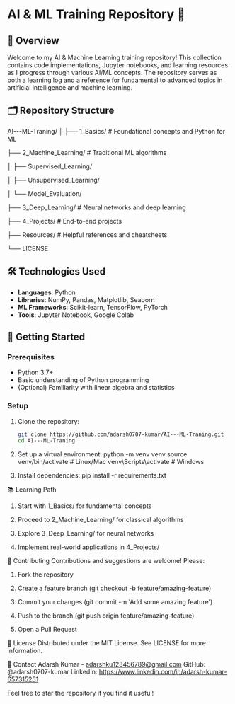 # AI & ML Training Repository 🚀

## 📌 Overview
Welcome to my AI & Machine Learning training repository! This collection contains code implementations, Jupyter notebooks, and learning resources as I progress through various AI/ML concepts. The repository serves as both a learning log and a reference for fundamental to advanced topics in artificial intelligence and machine learning.

## 🗂 Repository Structure

AI---ML-Traning/
│
├── 1_Basics/ # Foundational concepts and Python for ML

├── 2_Machine_Learning/ # Traditional ML algorithms

│ ├── Supervised_Learning/

│ ├── Unsupervised_Learning/

│ └── Model_Evaluation/

├── 3_Deep_Learning/ # Neural networks and deep learning

├── 4_Projects/ # End-to-end projects

├── Resources/ # Helpful references and cheatsheets

└── LICENSE



## 🛠️ Technologies Used
- **Languages**: Python
- **Libraries**: NumPy, Pandas, Matplotlib, Seaborn
- **ML Frameworks**: Scikit-learn, TensorFlow, PyTorch
- **Tools**: Jupyter Notebook, Google Colab

## 🚀 Getting Started

### Prerequisites
- Python 3.7+
- Basic understanding of Python programming
- (Optional) Familiarity with linear algebra and statistics

### Setup
1. Clone the repository:
   ```bash
   git clone https://github.com/adarsh0707-kumar/AI---ML-Traning.git
   cd AI---ML-Traning

2. Set up a virtual environment:
    python -m venv venv
    source venv/bin/activate  # Linux/Mac
    venv\Scripts\activate     # Windows

3. Install dependencies:
   pip install -r requirements.txt

📚 Learning Path
1. Start with 1_Basics/ for fundamental concepts

2. Proceed to 2_Machine_Learning/ for classical algorithms

3. Explore 3_Deep_Learning/ for neural networks

4. Implement real-world applications in 4_Projects/

🤝 Contributing
Contributions and suggestions are welcome! Please:

1. Fork the repository

2. Create a feature branch (git checkout -b feature/amazing-feature)

3. Commit your changes (git commit -m 'Add some amazing feature')

4. Push to the branch (git push origin feature/amazing-feature)

5. Open a Pull Request

📜 License
Distributed under the MIT License. See LICENSE for more information.

📧 Contact
Adarsh Kumar - adarshku123456789@gmail.com
GitHub: @adarsh0707-kumar
LinkedIn: https://www.linkedin.com/in/adarsh-kumar-657315251

 Feel free to star the repository if you find it useful!

 

